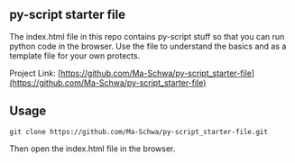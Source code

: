 ## py-script starter file

The index.html file in this repo contains py-script stuff so that you can run python code in the browser.
    Use the file to understand the basics and as a template file for your own protects.

Project Link: [https://github.com/Ma-Schwa/py-script_starter-file](https://github.com/Ma-Schwa/py-script_starter-file)
## Usage

```console
git clone https://github.com/Ma-Schwa/py-script_starter-file.git
```
Then open the index.html file in the browser.
